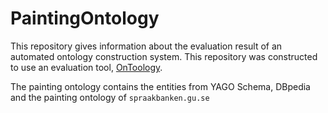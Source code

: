 # PaintingOntology


This repository gives information about the evaluation result of an automated ontology construction system.
This repository was constructed to use an evaluation tool, [OnToology](http://ontoology.linkeddata.es).

The painting ontology contains the entities from YAGO Schema, DBpedia and the painting ontology of ``spraakbanken.gu.se``
